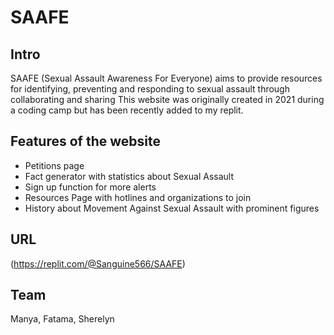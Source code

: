 # SAAFE
## Intro
SAAFE (Sexual Assault Awareness For Everyone) aims to provide resources for identifying, preventing and responding to sexual assault through collaborating and sharing
This website was originally created in 2021 during a coding camp but has been recently added to my replit. 
## Features of the website 
- Petitions page
- Fact generator with statistics about Sexual Assault
- Sign up function for more alerts
- Resources Page with hotlines and organizations to join
- History about Movement Against Sexual Assault with prominent figures

## URL
(https://replit.com/@Sanguine566/SAAFE)

## Team 
Manya, Fatama, Sherelyn
